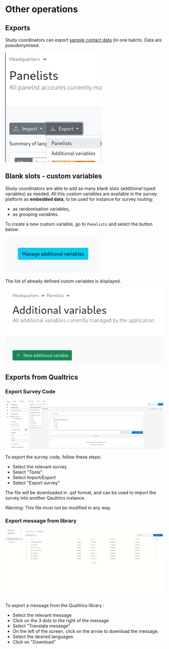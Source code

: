 # Other operations

<!--TODO-->
## Exports

Study coordinators can export [sample contact data](../nc/sample-import-export-fields.md) (in one batch). Data are pseudonymised.

![HQ export sample menu](../img/hq/export-panelists.png)

## Blank slots - custom variables

Study coordinators are able to add as many blank slots (additional typed variables) as needed. All this custom variables are available in the survey platform as **embedded data**, to be used for instance for survey routing:

- as randomisation variables,
- as grouping variables.

To create a new custom variable, go to `Panelists` and select the button below:

![HQ blank slot](../img/hq/blank-slots.png)

The list of already defined cutom variables is displayed.

![HQ blank slot list](../img/hq/blank-slots-list.png)

## Exports from Qualtrics

### Export Survey Code

![HQ export survey code](../img/hq/export-qx-survey-code.png)

To export the survey code, follow these steps:

- Select the relevant survey
- Select "Tools"
- Select Import/Export
- Select "Export survey"

The file will be downloaded in .qsf format, and can be used to import the survey into another Qaultrics instance.

Warning: This file must not be modified in any way.

### Export message from library


![HQ export survey code](../img/hq/download-message.gif)

To export a message from the Qualtrics library :

- Select the relevant message
- Click on the 3 dots to the right of the message
- Select "Translate message"
- On the left of the screen, click on the arrow to download the message.
- Select the desired languages
- Click on "Download"
